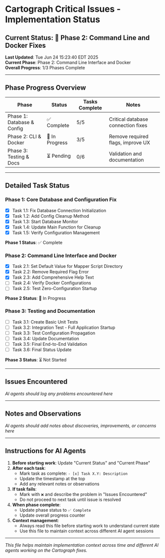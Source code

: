 # Cartograph Critical Issues - Implementation Status

## Current Status: 🔄 Phase 2: Command Line and Docker Fixes

**Last Updated**: Tue Jun 24 15:23:40 EDT 2025  
**Current Phase**: Phase 2: Command Line Interface and Docker  
**Overall Progress**: 1/3 Phases Complete

---

## Phase Progress Overview

| Phase | Status | Tasks Complete | Notes |
|-------|--------|----------------|-------|
| Phase 1: Database & Config | ✅ Complete | 5/5 | Critical database connection fixes |
| Phase 2: CLI & Docker | 🔄 In Progress | 3/5 | Remove required flags, improve UX |
| Phase 3: Testing & Docs | ⏳ Pending | 0/6 | Validation and documentation |

---

## Detailed Task Status

### Phase 1: Core Database and Configuration Fix

- [x] Task 1.1: Fix Database Connection Initialization
- [x] Task 1.2: Add Config Cleanup Method  
- [x] Task 1.3: Start Database Monitor
- [x] Task 1.4: Update Main Function for Cleanup
- [x] Task 1.5: Verify Configuration Management

**Phase 1 Status**: ✅ Complete

### Phase 2: Command Line Interface and Docker

- [x] Task 2.1: Set Default Value for Mapper Script Directory
- [x] Task 2.2: Remove Required Flag Error
- [x] Task 2.3: Add Comprehensive Help Text
- [ ] Task 2.4: Verify Docker Configurations
- [ ] Task 2.5: Test Zero-Configuration Startup

**Phase 2 Status**: 🔄 In Progress

### Phase 3: Testing and Documentation

- [ ] Task 3.1: Create Basic Unit Tests
- [ ] Task 3.2: Integration Test - Full Application Startup
- [ ] Task 3.3: Test Configuration Propagation
- [ ] Task 3.4: Update Documentation
- [ ] Task 3.5: Final End-to-End Validation
- [ ] Task 3.6: Final Status Update

**Phase 3 Status**: ⏳ Not Started

---

## Issues Encountered

*AI agents should log any problems encountered here*

---

## Notes and Observations

*AI agents should add notes about discoveries, improvements, or concerns here*

---

## Instructions for AI Agents

1. **Before starting work**: Update "Current Status" and "Current Phase"
2. **After each task**: 
   - Mark task as complete: `- [x] Task X.Y: Description`
   - Update the timestamp at the top
   - Add any relevant notes or observations
3. **If task fails**: 
   - Mark with `❌` and describe the problem in "Issues Encountered"
   - Do not proceed to next task until issue is resolved
4. **When phase complete**: 
   - Update phase status to `✅ Complete` 
   - Update overall progress counter
5. **Context management**: 
   - Always read this file before starting work to understand current state
   - Use this file to maintain context across different AI agent sessions

---

*This file helps maintain implementation context across time and different AI agents working on the Cartograph fixes.*
